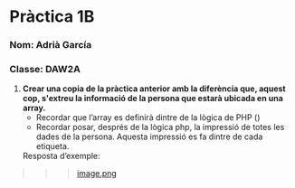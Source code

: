 # Pràctica 1B
### Nom: Adrià García
### Classe: DAW2A
1. **Crear una copia de la pràctica anterior amb la diferència que, aquest cop, s'extreu la informació de la persona que estarà ubicada en una array.**
    <ul>
        <li>Recordar que l’array es definirà dintre de la lògica de PHP (<?php   ?>)</li>
        <li>Recordar posar, després de la lògica php, la impressió de totes les dades de la persona. Aquesta impressió es fa dintre de cada etiqueta.</li>
    </ul>
    Resposta d’exemple:
>>>[image.png](img/image.png)
